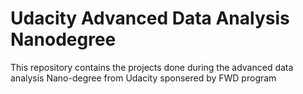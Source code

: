 # Udacity Advanced Data Analysis Nanodegree
This repository contains the projects done during the advanced data analysis Nano-degree from Udacity sponsered by FWD program
